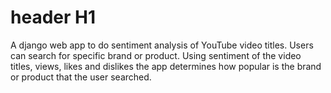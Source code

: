 # header H1
A django web app to do sentiment analysis of YouTube video titles. Users can search for specific brand or product. Using 
sentiment of the  video titles, views, likes and dislikes the app determines how popular is the brand or product that the user searched.
